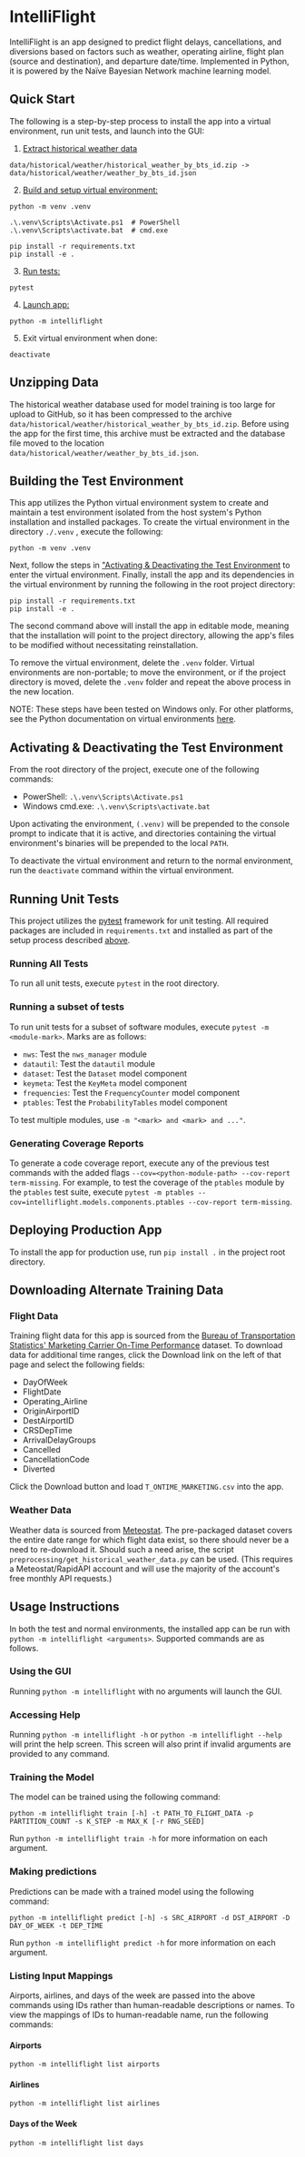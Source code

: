 # IntelliFlight

IntelliFlight is an app designed to predict flight delays, cancellations, and diversions based on factors such as weather, operating airline, flight plan (source and destination), and departure date/time. Implemented in Python, it is powered by the Naïve Bayesian Network machine learning model.


## Quick Start

The following is a step-by-step process to install the app into a virtual environment, run unit tests, and launch into the GUI:

1. [Extract historical weather data](#unzipping-data)
```
data/historical/weather/historical_weather_by_bts_id.zip ->
data/historical/weather/weather_by_bts_id.json
```
2. [Build and setup virtual environment:](#building-the-test-environment)
```
python -m venv .venv

.\.venv\Scripts\Activate.ps1  # PowerShell
.\.venv\Scripts\activate.bat  # cmd.exe

pip install -r requirements.txt
pip install -e .
```
3. [Run tests:](#running-unit-tests)
```
pytest
```
4. [Launch app:](#usage-instructions)
```
python -m intelliflight
```
5. Exit virtual environment when done:
```
deactivate
```

## Unzipping Data

The historical weather database used for model training is too large for upload to GitHub, so it has been compressed to the archive `data/historical/weather/historical_weather_by_bts_id.zip`. Before using the app for the first time, this archive must be extracted and the database file moved to the location `data/historical/weather/weather_by_bts_id.json`.


## Building the Test Environment

This app utilizes the Python virtual environment system to create and maintain a test environment isolated from the host system's Python installation and installed packages. To create the virtual environment in the directory `./.venv` , execute the following:

```
python -m venv .venv
```

Next, follow the steps in ["Activating & Deactivating the Test Environment](#Activating-&-Deactivating-the-Test-Environment) to enter the virtual environment. Finally, install the app and its dependencies in the virtual environment by running the following in the root project directory:

```
pip install -r requirements.txt
pip install -e .
```

The second command above will install the app in editable mode, meaning that the installation will point to the project directory, allowing the app's files to be modified without necessitating reinstallation.

To remove the virtual environment, delete the `.venv` folder. Virtual environments are non-portable; to move the environment, or if the project directory is moved, delete the `.venv` folder and repeat the above process in the new location.

NOTE: These steps have been tested on Windows only. For other platforms, see the Python documentation on virtual environments [here](https://docs.python.org/3/library/venv.html).


## Activating & Deactivating the Test Environment

From the root directory of the project, execute one of the following commands:

- PowerShell: `.\.venv\Scripts\Activate.ps1`
- Windows cmd.exe: `.\.venv\Scripts\activate.bat`

Upon activating the environment, `(.venv)` will be prepended to the console prompt to indicate that it is active, and directories containing the virtual environment's binaries will be prepended to the local `PATH`.

To deactivate the virtual environment and return to the normal environment, run the `deactivate` command within the virtual environment.


## Running Unit Tests

This project utilizes the [pytest](https://docs.pytest.org/en/latest/) framework for unit testing. All required packages are included in `requirements.txt` and installed as part of the setup process described [above](#building-the-test-environment).

### Running All Tests

To run all unit tests, execute `pytest` in the root directory.

### Running a subset of tests

To run unit tests for a subset of software modules, execute `pytest -m <module-mark>`. Marks are as follows:

- `nws`: Test the `nws_manager` module
- `datautil`: Test the `datautil` module
- `dataset`: Test the `Dataset` model component
- `keymeta`: Test the `KeyMeta` model component
- `frequencies`: Test the `FrequencyCounter` model component
- `ptables`: Test the `ProbabilityTables` model component

To test multiple modules, use `-m "<mark> and <mark> and ..."`.

### Generating Coverage Reports

To generate a code coverage report, execute any of the previous test commands with the added flags `--cov=<python-module-path> --cov-report term-missing`. For example, to test the coverage of the `ptables` module by the `ptables` test suite, execute `pytest -m ptables --cov=intelliflight.models.components.ptables --cov-report term-missing`.


## Deploying Production App

To install the app for production use, run `pip install .` in the project root directory.


## Downloading Alternate Training Data

### Flight Data

Training flight data for this app is sourced from the [Bureau of Transportation Statistics' Marketing Carrier On-Time Performance](https://transtats.bts.gov/Fields.asp?gnoyr_VQ=FGK) dataset. To download data for additional time ranges, click the Download link on the left of that page and select the following fields:

- DayOfWeek
- FlightDate
- Operating_Airline
- OriginAirportID
- DestAirportID
- CRSDepTime
- ArrivalDelayGroups
- Cancelled
- CancellationCode
- Diverted

Click the Download button and load `T_ONTIME_MARKETING.csv` into the app.

### Weather Data

Weather data is sourced from [Meteostat](https://meteostat.net/en/). The pre-packaged dataset covers the entire date range for which flight data exist, so there should never be a need to re-download it. Should such a need arise, the script `preprocessing/get_historical_weather_data.py` can be used. (This requires a Meteostat/RapidAPI account and will use the majority of the account's free monthly API requests.)


## Usage Instructions

In both the test and normal environments, the installed app can be run with `python -m intelliflight <arguments>`. Supported commands are as follows.

### Using the GUI

Running `python -m intelliflight` with no arguments will launch the GUI.

### Accessing Help

Running `python -m intelliflight -h` or `python -m intelliflight --help` will print the help screen. This screen will also print if invalid arguments are provided to any command.

### Training the Model

The model can be trained using the following command:
```
python -m intelliflight train [-h] -t PATH_TO_FLIGHT_DATA -p PARTITION_COUNT -s K_STEP -m MAX_K [-r RNG_SEED]
```
Run `python -m intelliflight train -h` for more information on each argument.

### Making predictions

Predictions can be made with a trained model using the following command:
```
python -m intelliflight predict [-h] -s SRC_AIRPORT -d DST_AIRPORT -D DAY_OF_WEEK -t DEP_TIME
```
Run `python -m intelliflight predict -h` for more information on each argument.

### Listing Input Mappings

Airports, airlines, and days of the week are passed into the above commands using IDs rather than human-readable descriptions or names. To view the mappings of IDs to human-readable name, run the following commands:

#### Airports

```
python -m intelliflight list airports
```

#### Airlines

```
python -m intelliflight list airlines
```

#### Days of the Week

```
python -m intelliflight list days
```
